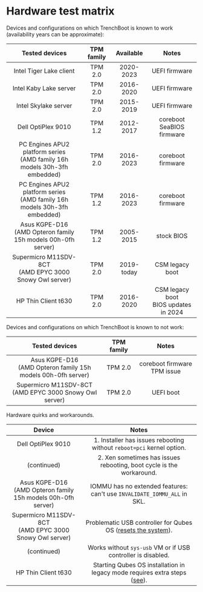 # Hardware test matrix

Devices and configurations on which TrenchBoot is known to work (availability
years can be approximate):

| Tested devices                                                               | TPM family | Available  | Notes |
|:----------------------------------------------------------------------------:|:----------:|:----------:|:-----:|
| Intel Tiger Lake client                                                      |  TPM 2.0   | 2020-2023  | UEFI firmware |
| Intel Kaby Lake server                                                       |  TPM 2.0   | 2016-2020  | UEFI firmware |
| Intel Skylake server                                                         |  TPM 2.0   | 2015-2019  | UEFI firmware |
| Dell OptiPlex 9010                                                           |  TPM 1.2   | 2012-2017  | coreboot SeaBIOS firmware |
| PC Engines APU2 platform series <br>(AMD family 16h models 30h-3fh embedded) |  TPM 2.0   | 2016-2023  | coreboot firmware |
| PC Engines APU2 platform series <br>(AMD family 16h models 30h-3fh embedded) |  TPM 1.2   | 2016-2023  | coreboot firmware |
| Asus KGPE-D16 <br>(AMD Opteron family 15h models 00h-0fh server)             |  TPM 1.2   | 2005-2015  | stock BIOS |
| Supermicro M11SDV-8CT <br>(AMD EPYC 3000 Snowy Owl server)                   |  TPM 2.0   | 2019-today | CSM legacy boot |
| HP Thin Client t630                                                          |  TPM 2.0   | 2016-2020  | CSM legacy boot <br>BIOS updates in 2024 |

Devices and configurations on which TrenchBoot is known to not work:

| Tested devices                                                               | TPM family | Notes |
|:----------------------------------------------------------------------------:|:----------:|:-----:|
| Asus KGPE-D16 <br>(AMD Opteron family 15h models 00h-0fh server)             |  TPM 2.0   | coreboot firmware TPM issue |
| Supermicro M11SDV-8CT <br>(AMD EPYC 3000 Snowy Owl server)                   |  TPM 2.0   | UEFI boot |

Hardware quirks and workarounds.

| Device                                                                       | Notes |
|:----------------------------------------------------------------------------:|:-----:|
| Dell OptiPlex 9010                                                           | 1. Installer has issues rebooting without `reboot=pci` kernel option. |
| (continued)                                                                  | 2. Xen sometimes has issues rebooting, boot cycle is the workaround. |
| Asus KGPE-D16 <br>(AMD Opteron family 15h models 00h-0fh server)             | IOMMU has no extended features: can't use `INVALIDATE_IOMMU_ALL` in SKL. |
| Supermicro M11SDV-8CT <br>(AMD EPYC 3000 Snowy Owl server)                   | Problematic USB controller for Qubes OS ([resets the system][qubesos-m11-reset]). |
| (continued)                                                                  | Works without `sys-usb` VM or if USB controller is disabled. |
| HP Thin Client t630                                                          | Starting Qubes OS installation in legacy mode requires extra steps ([see][qubesos-t630-install]). |

[qubesos-m11-reset]: https://github.com/QubesOS/qubes-issues/issues/8322#issuecomment-1904423204
[qubesos-t630-install]: https://github.com/TrenchBoot/TrenchBoot.github.io/pull/30#discussion_r1570519887

